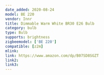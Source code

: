 ```yaml
---
date_added: 2020-08-24
model: BE 220
vendor: Innr
title: Dimmable Warm White BR30 E26 Bulb
category: bulb
type: Bulb
supports: brightness
zigbeemodel: ['BE 220']
compatible: [z2m]
mlink: 
link: https://www.amazon.com/dp/B07SD8SGZT
link2: 
link3: 
---
```

